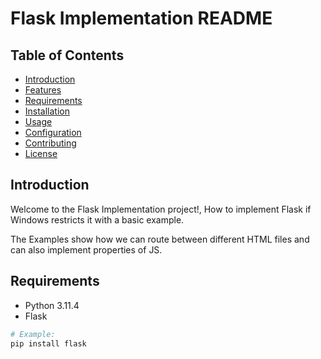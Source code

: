 # Flask Implementation README

## Table of Contents
- [Introduction](#introduction)
- [Features](#features)
- [Requirements](#requirements)
- [Installation](#installation)
- [Usage](#usage)
- [Configuration](#configuration)
- [Contributing](#contributing)
- [License](#license)

## Introduction
Welcome to the Flask Implementation project!, How to implement Flask if Windows restricts it with a basic example.

The Examples show how we can route between different HTML files and can also implement properties of JS.

## Requirements
- Python 3.11.4 
- Flask

```bash
# Example:
pip install flask
```
